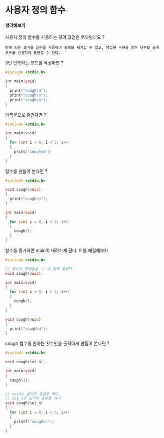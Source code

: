 # 사용자 정의 함수

#### 생각해보기 
사용자 정의 함수를 사용하는 것의 장점은 무엇일까요 ?
```
반복 되는 로직을 함수를 사용하여 중복을 제거할 수 있고, 복잡한 구현을 함수 내부로 숨겨 코드를 간결하게 표현할 수 있다.
```

3번 반복하는 코드를 작성하면 ?
``` c
#include <stdio.h>

int main(void) 
{
  print("cough\n");
  print("cough\n");
  print("cough\n");
}
```
반복문으로 줄인다면 ?
```c
#include <stdio.h>

int main(void) 
{
  for (int i = 0; i < 3; i++) 
  {
    print("cough\n");
  }
}
```
함수를 만들어 본다면 ?
```c
#include <stdio.h>

void cough(void) 
{
  print("cough\n");
}

int main(void) 
{
  for (int i = 0; i < 3; i++) 
  {
    cough();
  }
}
```

함수를 증가하면 main이 내려가게 된다. 이를 해결해보자

``` c
#include <stdio.h>

// 함수의 첫째줄을 ';'과 함께 올렸다.
void cough(void);

int main(void) 
{
  for (int i = 0; i < 3; i++) 
  {
    cough();
  }
}

void cough(void) 
{
  print("cough\n");
}
```

cough 함수를 원하는 횟수만큼 출력하게 만들어 본다면 ?

``` c
#include <stdio.h>

void cough(int n);

int main(void) 
{
  cough(3);
}

// void는 출력의 종류를 의미
// int n은 입력의 종류를 의미
void cough(int n)
{
  for (int i = 0; i < n; i++)
  {
    printf("cough\n");
  }
}
```
